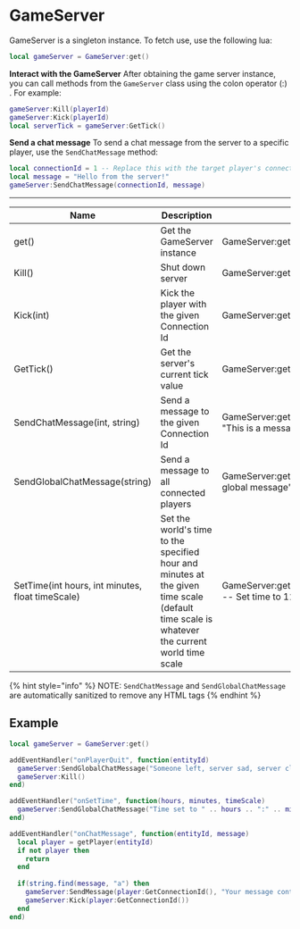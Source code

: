 # GameServer

GameServer is a singleton instance. To fetch use, use the following lua:

```lua
local gameServer = GameServer:get()
```

**Interact with the GameServer** After obtaining the game server instance, you can call methods from the `GameServer` class using the colon operator (:) . For example:

```lua
gameServer:Kill(playerId)
gameServer:Kick(playerId)
local serverTick = gameServer:GetTick()
```

**Send a chat message** To send a chat message from the server to a specific player, use the `SendChatMessage` method:

```lua
local connectionId = 1 -- Replace this with the target player's connection ID
local message = "Hello from the server!"
gameServer:SendChatMessage(connectionId, message)
```

***

<table data-full-width="true"><thead><tr><th>Name</th><th>Description</th><th>Usage</th></tr></thead><tbody><tr><td>get()</td><td>Get the GameServer instance</td><td>GameServer:get()</td></tr><tr><td>Kill()</td><td>Shut down server</td><td>GameServer:get():Kill()</td></tr><tr><td>Kick(int)</td><td>Kick the player with the given Connection Id</td><td>GameServer:get():Kick(player:GetConnectionId())</td></tr><tr><td>GetTick()</td><td>Get the server's current tick value</td><td>GameServer:get():GetTick()</td></tr><tr><td>SendChatMessage(int, string)</td><td>Send a message to the given Connection Id</td><td>GameServer:get():SendMessage(player:getConnectionId(), "This is a message")</td></tr><tr><td>SendGlobalChatMessage(string)</td><td>Send a message to all connected players</td><td>GameServer:get():SendGlobalChatMessage("This is a global message")</td></tr><tr><td>SetTime(int hours, int minutes, float timeScale)</td><td>Set the world's time to the specified hour and minutes at the given time scale (default time scale is whatever the current world time scale</td><td>GameServer:get():SetTime(11, 15, 20)<br>-- Set time to 11:15 AM at a time scale of 20</td></tr></tbody></table>

{% hint style="info" %}
NOTE: `SendChatMessage` and `SendGlobalChatMessage` are automatically sanitized to remove any HTML tags
{% endhint %}

## Example

```lua
local gameServer = GameServer:get()

addEventHandler("onPlayerQuit", function(entityId)
  gameServer:SendGlobalChatMessage("Someone left, server sad, server close :(")
  gameServer:Kill()
end)

addEventHandler("onSetTime", function(hours, minutes, timeScale)
  gameServer:SendGlobalChatMessage("Time set to " .. hours .. ":" .. minutes .. " at time scale of " .. timeScale)
end)

addEventHandler("onChatMessage", function(entityId, message)
  local player = getPlayer(entityId)
  if not player then
    return
  end
  
  if(string.find(message, "a") then
    gameServer:SendMessage(player:GetConnectionId(), "Your message contains an a, you're kicked")
    gameServer:Kick(player:GetConnectionId())
  end
end)
```
